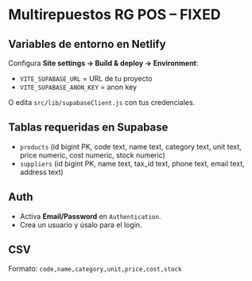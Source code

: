 
# Multirepuestos RG POS – FIXED

## Variables de entorno en Netlify
Configura **Site settings → Build & deploy → Environment**:

- `VITE_SUPABASE_URL` = URL de tu proyecto
- `VITE_SUPABASE_ANON_KEY` = anon key

O edita `src/lib/supabaseClient.js` con tus credenciales.

## Tablas requeridas en Supabase
- `products` (id bigint PK, code text, name text, category text, unit text, price numeric, cost numeric, stock numeric)
- `suppliers` (id bigint PK, name text, tax_id text, phone text, email text, address text)

## Auth
- Activa **Email/Password** en `Authentication`.
- Crea un usuario y úsalo para el login.

## CSV
Formato: `code,name,category,unit,price,cost,stock`
